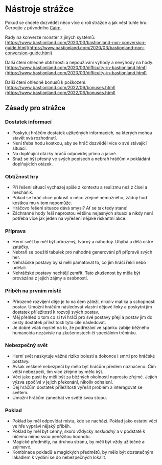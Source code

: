 # Nástroje strážce

Pokud se chcete dozvědět něco více o roli strážce a jak vést tuhle hru. Čerpejte z původního [Cairn](https://cairnrpg.com/second-edition/wardens-guide/).

Rady na konverze monster z jiných systémů: [https://www.bastionland.com/2020/03/bastionland-non-conversion-guide.html](https://www.bastionland.com/2020/03/bastionland-non-conversion-guide.html)

Další čtení ohledně obtížnosti a nepoužívání výhody a nevýhody na hody: [https://www.bastionland.com/2020/03/difficulty-in-bastionland.html](https://www.bastionland.com/2020/03/difficulty-in-bastionland.html)

Další čtení ohledně bonusů k poškození:
[https://www.bastionland.com/2022/06/bonuses.html](https://www.bastionland.com/2022/06/bonuses.html)

## Zásady pro strážce

### Dostatek informací

- Poskytuj hráčům dostatek užitečných informacích, na kterých mohou stavět svá rozhodnutí.
- Není třeba hodu kostkou, aby se hráč dozvěděl více o své stávající situaci.
- Na doplňující otázky hráčů odpovídej přímo a jasně.
- Snaž se být přesný ve svých popisech a nebraň hráčům v pokládání doplňujících otázek.

### Obtížnost hry

- Při řešení situací vycházej spíše z kontextu a realizmu než z čísel a mechanik.
- Pokud se hráč chce pokusit o něco zřejmě nemožného, žádný hod kostkou mu v tom nepomůže.
- Hráčovo řešení situace dává smysl? Ať se tak tedy stane!
- Záchranné hody řeší naprostou většinu nejasných situací a nikdy není potřeba více jak jeden na vyřešení nějaké riskantní akce.

### Příprava

- Herní svět by měl být přirozený, tvárný a náhodný. Uhýbá a dělá ostré zatáčky.
- Nebraň se použití tabulek pro náhodné generování při přípravě svých her.
- Nehráčské postavy by si měli pamatovat to, co jim hráči řekli nebo udělali.
- Nehráčské postavy nechtějí zemřít. Tato zkušenost by měla být provázána z jejich zájmy a osobností.

###   Příběh na prvním místě

- Přirozené rozvíjení děje je to na čem záleží, nikoliv matika a schopnosti postav. Umožni hráčům následovat vlastní dějové linky a poskytni jim dostatek příležitostí k rozvoji svých postav. 
- Měj přehled o tom co si tví hráči pro své postavy přejí a postav jim do cesty dostatek příležitostí tyto cíle následovat.
- Je dobré však myslet na to, že podřezání ve spánku zabije běžného humanoida nezávisle na zkušenostech či speciálním tréninku. 

###   Nebezpečný svět

- Herní svět naskytuje vážné riziko bolesti a dokonce i smrti pro hráčské postavy.
- Avšak veškeré nebezpečí by mělo být hráčům předem naznačeno. Čím větší nebezpečí, tím více zřejmé by mělo být.
- Věci jako pasti by měli být za běžných okolností naprosto zřejmé. Jejich výzva spočívá v jejich překonání, nikoliv odhalení.
- Dej hráčům dostatek příležitostí vyřešit problém a interagovat se světem.
- Umožni hráčům zanechat ve světě svou stopu.

###  Poklad

- Poklad by měl odpovídat místu, kde se nachází. Poklad jako ostatní věci ve hře vypráví nějaký příběh.
- Poklad by měl být cenný, skoro vždycky *neskladný* a v podstatě k ničemu mimo svou peněžitou hodnotu.
- Magické předměty, na druhou stranu, by měli být vždy užitečné a zajímavé.
- Kombinace pokladů a magických předmětů, by mělo být dostatečným lákadlem k vydání se do nebezpečných lokalit.
